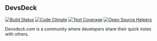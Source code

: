 ## DevsDeck
[![Build Status](https://travis-ci.org/devsdeck/devsdeck.svg?branch=master)](https://travis-ci.org/devsdeck/devsdeck)
[![Code Climate](https://codeclimate.com/github/devsdeck/devsdeck/badges/gpa.svg)](https://codeclimate.com/github/devsdeck/devsdeck)
[![Test Coverage](https://codeclimate.com/github/devsdeck/devsdeck/badges/coverage.svg)](https://codeclimate.com/github/devsdeck/devsdeck/coverage)
[![Open Source Helpers](https://www.codetriage.com/devsdeck/devsdeck/badges/users.svg)](https://www.codetriage.com/devsdeck/devsdeck)

Devsdeck.com is a community where developers share their quick notes with others.

